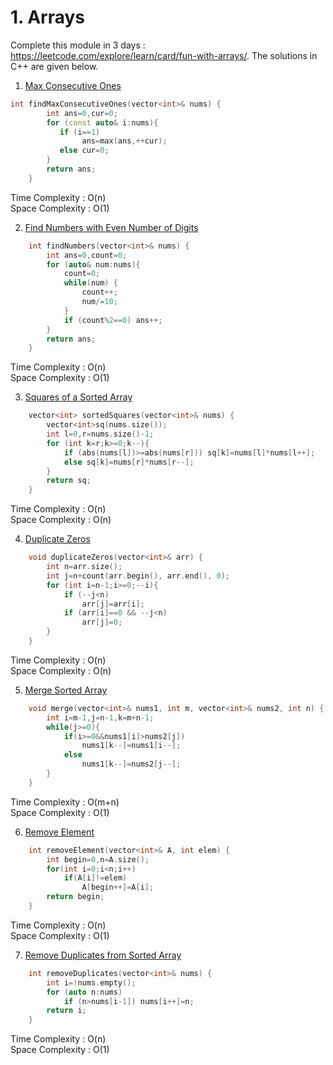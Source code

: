 # 1. Arrays 

Complete this module in 3 days : https://leetcode.com/explore/learn/card/fun-with-arrays/. The solutions in C++ are given below.

1. [Max Consecutive Ones](https://leetcode.com/problems/max-consecutive-ones/)

```c++
int findMaxConsecutiveOnes(vector<int>& nums) {
        int ans=0,cur=0;
        for (const auto& i:nums){
           if (i==1)
                ans=max(ans,++cur);
           else cur=0;
        }
        return ans;
    }
```
Time Complexity : O(n)\
Space Complexity : O(1)


2. [Find Numbers with Even Number of Digits](https://leetcode.com/problems/find-numbers-with-even-number-of-digits/)

```cpp
    int findNumbers(vector<int>& nums) {
        int ans=0,count=0;
        for (auto& num:nums){
            count=0;
            while(num) {
                count++;
                num/=10;
            }
            if (count%2==0) ans++;
        }
        return ans;
    }
```
    
Time Complexity : O(n)\
Space Complexity : O(1)

3. [Squares of a Sorted Array](https://leetcode.com/problems/squares-of-a-sorted-array/)

```cpp
    vector<int> sortedSquares(vector<int>& nums) {
        vector<int>sq(nums.size());
        int l=0,r=nums.size()-1;
        for (int k=r;k>=0;k--){
            if (abs(nums[l])>=abs(nums[r])) sq[k]=nums[l]*nums[l++];
            else sq[k]=nums[r]*nums[r--];
        }
        return sq;
    }
```
Time Complexity : O(n)\
Space Complexity : O(n)
  

4. [Duplicate Zeros](https://leetcode.com/problems/duplicate-zeros/)

```cpp
    void duplicateZeros(vector<int>& arr) {
        int n=arr.size();
        int j=n+count(arr.begin(), arr.end(), 0);
        for (int i=n-1;i>=0;--i){
            if (--j<n)
                arr[j]=arr[i];
            if (arr[i]==0 && --j<n)
                arr[j]=0;
        }
    }
```
Time Complexity : O(n)\
Space Complexity : O(n)


5. [Merge Sorted Array](https://leetcode.com/problems/merge-sorted-array/)

```cpp
    void merge(vector<int>& nums1, int m, vector<int>& nums2, int n) {
        int i=m-1,j=n-1,k=m+n-1;
        while(j>=0){
            if(i>=0&&nums1[i]>nums2[j])
                nums1[k--]=nums1[i--];
            else
                nums1[k--]=nums2[j--];
        }
    }
```
Time Complexity : O(m+n)\
Space Complexity : O(1)


6. [Remove Element](https://leetcode.com/problems/remove-element/)

```cpp
    int removeElement(vector<int>& A, int elem) {
        int begin=0,n=A.size();
        for(int i=0;i<n;i++) 
            if(A[i]!=elem) 
                A[begin++]=A[i];
        return begin;
    }
```
Time Complexity : O(n)\
Space Complexity : O(1)


7. [Remove Duplicates from Sorted Array](https://leetcode.com/problems/remove-duplicates-from-sorted-array/)

```cpp
    int removeDuplicates(vector<int>& nums) {
        int i=!nums.empty();
        for (auto n:nums)
            if (n>nums[i-1]) nums[i++]=n;
        return i;
    }
```
Time Complexity : O(n)\
Space Complexity : O(1)
